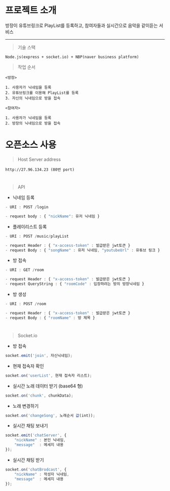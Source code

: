 프로젝트 소개
=============

방장이 유튜브링크로 PlayList를 등록하고, 참여자들과 실시간으로 음악을 같이듣는 서비스

------

> 기술 스택
```text
Node.js(express + socket.io) + NBP(naver business platform)
```

> 작업 순서
```text
<방장>

1. 사용자가 닉네임을 등록
2. 유튜브링크를 이용해 PlayList를 등록
3. 자신의 닉네임으로 방을 접속

<참여자>

1. 사용자가 닉네임을 등록
2. 방장의 닉네임으로 방을 접속

```

오픈소스 사용
====

>Host Server address
```text
http://27.96.134.23 (80번 port)
```
#
>API
- 닉네임 등록
 ```javascript
- URI : POST /login

- request body : { "nickName": 유저 닉네임 }
```

- 플레이리스트 등록

 ```javascript
- URI : POST /music/playList

- request Header : { "x-access-token" : 발급받은 jwt토큰 }
- request Body : { "songName" : 유저 닉네임, "youtubeUrl" : 유튜브 링크 }
```

- 방 접속

 ```javascript
- URI : GET /room

- request Header : { "x-access-token" : 발급받은 jwt토큰 }
- request QueryString : { "roomCode" : 입장하려는 방의 방장닉네임 }
```

- 방 생성

 ```javascript
- URI : POST /room

- request Header : { "x-access-token" : 발급받은 jwt토큰 }
- request Body : { "roomName" : 방 제목 }
```

#
>Socket.io
- 방 접속
```javascript
socket.emit('join', 자신닉네임);
```

- 현재 접속자 확인
```javascript
socket.on('userList', 현재 접속자 리스트);
```

- 실시간 노래 데이터 받기 (base64 형)
```javascript
socket.on('chunk', chunkData);
```

- 노래 변경하기
```javascript
socket.on('changeSong', 노래순서 값(int));
```

- 실시간 채팅 보내기
```javascript
socket.emit('chatServer', {
    "nickName" : 본인 닉네임,
    "message"  : 메세지 내용
});
```

- 실시간 채팅 받기
```javascript
socket.on('chatBrodcast', {
    "nickName" : 작성자 닉네임,
    "message"  : 메세지 내용
});
```
